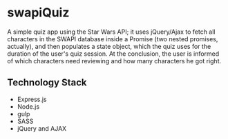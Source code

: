 # swapiQuiz

A simple quiz app using the Star Wars API; it uses
jQuery/Ajax to fetch all characters in the SWAPI database
inside a Promise (two nested promises, actually), and then
populates a state object, which the quiz uses for the duration
of the user's quiz session. At the conclusion, the user is 
informed of which characters need reviewing and how many 
characters he got right.

## Technology Stack

* Express.js
* Node.js
* gulp
* SASS
* jQuery and AJAX
